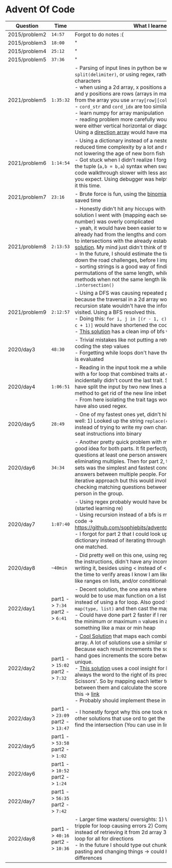 # Advent Of Code

| Question      | Time                              | What I learned/ Notes                                                                                                                                                                                                                                                                                                                                                                                                                                                                                                                                                                                                                                                                                                                                                                                                                                                                                                                                                                                    |
| ------------- | --------------------------------- | -------------------------------------------------------------------------------------------------------------------------------------------------------------------------------------------------------------------------------------------------------------------------------------------------------------------------------------------------------------------------------------------------------------------------------------------------------------------------------------------------------------------------------------------------------------------------------------------------------------------------------------------------------------------------------------------------------------------------------------------------------------------------------------------------------------------------------------------------------------------------------------------------------------------------------------------------------------------------------------------------------- |
| 2015/problem2 | `14:57`                           | Forgot to do notes :(                                                                                                                                                                                                                                                                                                                                                                                                                                                                                                                                                                                                                                                                                                                                                                                                                                                                                                                                                                                    |
| 2015/problem3 | `18:00`                           | "                                                                                                                                                                                                                                                                                                                                                                                                                                                                                                                                                                                                                                                                                                                                                                                                                                                                                                                                                                                                        |
| 2015/problem4 | `25:12`                           | "                                                                                                                                                                                                                                                                                                                                                                                                                                                                                                                                                                                                                                                                                                                                                                                                                                                                                                                                                                                                        |
| 2015/problem5 | `37:36`                           | "                                                                                                                                                                                                                                                                                                                                                                                                                                                                                                                                                                                                                                                                                                                                                                                                                                                                                                                                                                                                        |
| 2021/problem5 | `1:35:32`                         | - Parsing of input lines in python be written a lot cleaner with `split(delimiter)`, or using regex, rather than a for loop over the strings characters <br> - when using a 2d array, x positions are columns (elements in array) and y positions are rows (arrays in matrix). When retrieving a value from the array you use `array[row][col]` <br> - `cord_str` and `cord_idx` are too similar of variables <br> - learn numpy for array manipulation <br> - reading problem more carefully would have helped recognize all lines were either vertical horizontal or diagonal <br> Using a [direction array](https://github.com/womogenes/AoC-2021-Solutions/blob/7a3fa845af3eb5f56b499121ac2876a899afc4e5/day_05/day_05_p2.py#L25) would have made traversing vent lines simpler                                                                                                                                                                                                                      |
| 2021/problem6 | `1:14:54`                         | - Using a dictionary instead of a nested for loop was helpfyl. It reduced time complexity by a lot and reduced code complexity around not lowering the age of new born fish <br> - Got stuck when I didn't realize I forgot a temp variable. Always use the tuple (`a,b = b,a`) syntax when swapping values. Overall go through code walkthrough slower with less assumptions things will work how you expect. Using debugger was helpful even though I was stuck with it this time.                                                                                                                                                                                                                                                                                                                                                                                                                                                                                                                     |
| 2021/problem7 | `23:16`                           | - Brute force is fun, using the [binomial coefficient](https://math.stackexchange.com/a/593320) was useful and saved time                                                                                                                                                                                                                                                                                                                                                                                                                                                                                                                                                                                                                                                                                                                                                                                                                                                                                |
| 2021/problem8 | `2:13:53`                         | - Honestly didn't hit any hiccups with this one, Im just guessing the solution I went with (mapping each segment wire to its individual number) was overly complicated <br> - yeah, it would have been easier to work from the four numbers I already had from the lengths and compare the remaining wire combos to intersections with the already established numbers like in [this solution](https://github.com/ebouteillon/advent-of-code-2021/blob/dd433af29a6a377f2890d041f0d004e56704e3c0/day-08/part2.py#L38). My mind just didn't think of that idek <br> - In the future, I should estimate the time to complete, and possible down the road challenges, before I implement something <br> - sorting strings is a good way of finding equality of string permutations of the same length, while comparing sets have useful methods when not the same length like `.issubset()` and `.intersection()`                                                                                            |
| 2021/problem9 | `2:12:57`                         | - Using a DFS was causing repeated points to be counted in a basin because the traversal in a 2d array would wrap around and a previous recursion state wouldn't have the information that that point was in visited. Using a BFS resolved this. <br> - Doing this: `for i, j in [(r - 1, c), (r + 1, c), (r, c - 1), (r, c + 1)]` would have shortened the code a lot <br> - [This solution](https://github.com/hyper-neutrino/advent-of-code/blob/main/2021/day9p2.py) has a clean imp of bfs with a deque.                                                                                                                                                                                                                                                                                                                                                                                                                                                                                            |
| 2020/day3     | `48:30`                           | - Trivial mistakes like not putting a return type in the function, and hard coding the step values <br> - Forgetting while loops don't have the updated variable when the loop is evaluated                                                                                                                                                                                                                                                                                                                                                                                                                                                                                                                                                                                                                                                                                                                                                                                                              |
| 2020/day4     | `1:06:51`                         | - Reading in the input took me a while. I was chunking together traits with a for loop that combined traits at every new line, and this incidentally didn't count the last trait. Similar to [this solution](https://github.com/sophiebits/adventofcode/blob/main/2020/day04.py), I could have split the input by two new lines and then used the `rstrip()` method to get rid of the new line inbetween traits for one person. <br> - From here isolating the trait tags would have been easier, plus I could have also used regex.                                                                                                                                                                                                                                                                                                                                                                                                                                                                     |
| 2020/day5     | `28:49`                           | - One of my fastest ones yet, didn't hit any real hiccups. Things I did well: 1) Looked up the string `replace(char, replacment)` method instead of trying to write my own character replacement. 2) Turned seat instructions into binary                                                                                                                                                                                                                                                                                                                                                                                                                                                                                                                                                                                                                                                                                                                                                                |
| 2020/day6     | `34:34`                           | - Another pretty quick problem with minimal hiccups. Using sets was a good idea for both parts. It fit perfectly into the use case of finding questions at least one person answered yes to, which is basically eliminating multiples. Then for part 2, the intersection between multiple sets was the simplest and fastest conceptualization of finding shared answers between multiple people. For a second I was considering an iterative approach but this would involve a triple for loop per group, checking matching questions between the first person and every other person in the group.                                                                                                                                                                                                                                                                                                                                                                                                      |
| 2020/day7     | `1:07:40`                         | - Using regex probably would have been easier than using split (started learning re) <br> - Using recursion instead of a bfs is more intuitive and results in less code -> https://github.com/sophiebits/adventofcode/blob/main/2020/day07.py <br> - I forgot for part 2 that I could look up the outer bag using the dictionary instead of iterating through every rule and checking which one matched.                                                                                                                                                                                                                                                                                                                                                                                                                                                                                                                                                                                                 |
| 2020/day8     | `~40min`                          | - Did pretty well on this one, using regex was really useful for parsing the instructions, didn't have any incorrect code the first time after writing it, besides using < instead of <=. To address this, I should take the time to verify areas I know I am likely to make a small mistake on like ranges on lists, and/or conditionals, etc.                                                                                                                                                                                                                                                                                                                                                                                                                                                                                                                                                                                                                                                          |
| 2022/day1     | part1 -> `7:34` part2 -> `6:41`   | - Decent solution, the one area where I could have improved for part 1 would be to use max function on a list of summed calorie values instead of using a for loop. Also good to know the functionality `map(type, list)` and then cast the map object to a list. <br> - Could have done part 2 faster if I remembered the easiet way to get the minimum or maximum `n` values in a list is to sort it, without using something like a max or min heap                                                                                                                                                                                                                                                                                                                                                                                                                                                                                                                                                   |
| 2022/day2     | part1 -> `15:02` part2 -> `7:32`  | - [Cool Solution](https://www.reddit.com/r/adventofcode/comments/zac2v2/comment/iylda9n/?context=3) that maps each combination of scores to an index in an array. A lot of solutions use a similar strategy (some with a [dictionary](https://www.reddit.com/r/adventofcode/comments/zac2v2/comment/iyl8huv/?context=3)). Because each result increments the score a multiple of three, and your hand goes increments the score between those multiples, each hand is unique. <br> - [This solution](https://github.com/hyper-neutrino/advent-of-code/blob/main/2022/day02p1.py) uses a cool insight for RPS that the winning play is always the word to the right of its predecessor in 'Rock, Paper, Scissors'. So by mapping each letter to 0,1,2 you can find the diffence between them and calculate the score based on that. Another one like this -> [link](https://github.com/greb/aoc2022/blob/master/days/day2.py) <br> - Probably should implement these in the future for full understanding |
| 2022/day3     | part1 -> `23:09` part2 -> `13:47` | - I honestly forgot why this one took me so long but it goes along with other solutions that use ord to get the bag priority and using sets to find the intersection (You can use in line `&` instead of `set.intersection`)                                                                                                                                                                                                                                                                                                                                                                                                                                                                                                                                                                                                                                                                                                                                                                             |
| 2022/day5     | part1 -> `53:58` part2 -> `1:02`  |                                                                                                                                                                                                                                                                                                                                                                                                                                                                                                                                                                                                                                                                                                                                                                                                                                                                                                                                                                                                          |
| 2022/day6     | part1 -> `10:52` part2 -> `1:24`  |                                                                                                                                                                                                                                                                                                                                                                                                                                                                                                                                                                                                                                                                                                                                                                                                                                                                                                                                                                                                          |
| 2022/day7     | part1 -> `56:35` part2 -> `7:42`  |                                                                                                                                                                                                                                                                                                                                                                                                                                                                                                                                                                                                                                                                                                                                                                                                                                                                                                                                                                                                          |
| 2022/day8     | part1 -> `40:16` part2 -> `10:36` | - Larger time wasters/ oversights: 1) Was redefining a variable in a tripple for loop causing errors 2) Comparing an index to the tree height instead of retrieving it from 2d array 3) Used zero as the end of the loop for all for directions <br> - In the future I should type out chunks of code instead of copy and pasting and changing things -> could help with rectifying forgotton differences                                                                                                                                                                                                                                                                                                                                                                                                                                                                                                                                                                                                |
